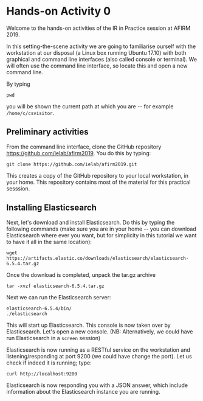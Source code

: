 # Hands-on Activity 0

Welcome to the hands-on activities of the IR in Practice session at AFIRM 2019.

In this setting-the-scene activity we are going to familiarise ourself with the workstation at our disposal (a Linux box running Ubuntu 17.10) with both graphical and command line interfaces (also called console or terminal). We will often use the command line interface, so locate this and open a new command line. 

By typing

```console
pwd
```
you will be shown the current path at which you are -- for example `/home/c/csvisitor`.

## Preliminary activities

From the command line interface, clone the GitHub repository https://github.com/ielab/afirm2019. You do this by typing:

```console
git clone https://github.com/ielab/afirm2019.git
```

This creates a copy of the GitHub repository to your local workstation, in your home. This repository contains most of the material for this practical sesssion.

## Installing Elasticsearch

Next, let's download and install Elasticsearch. Do this by typing the following commands (make sure you are in your home -- you can download Elasticsearch where ever you want, but for simplicity in this tutorial we want to have it all in the same location):

```console
wget https://artifacts.elastic.co/downloads/elasticsearch/elasticsearch-6.5.4.tar.gz
```
Once the download is completed, unpack the tar.gz archive

```console
tar -xvzf elasticsearch-6.5.4.tar.gz
```

Next we can run the Elasticsearch server:

```console
elasticsearch-6.5.4/bin/
./elasticsearch
```

This will start up Elasticsearch. This console is now taken over by Elasticsearch. Let's open a new console.
(NB: Alternatively, we could have run Elasticsearch in a `screen` session)

Elasticsearch is now running as a RESTful service on the workstation and listening/responding at port 9200 (we could have change the port). Let us check if indeed it is running; type:

```console
curl http://localhost:9200
```
Elasticsearch is now responding you with a JSON answer, which include information about the Elasticsearch instance you are running.
